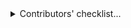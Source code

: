 <!-- please provide a detailed description of the changes made in this pull request. -->

<details><summary>Contributors' checklist...</summary>

- [ ] Added new tests, or not needed, or not feasible
- [ ] Provided an example (e.g. screenshot) to aid review or the PR is self-explanatory
- [ ] Updated the official documentation or not needed
- [ ] No breaking changes were made, or a `BREAKING CHANGE: xxx` message was included in the description
- [ ] Added references to related issues and PRs
- [ ] Provided any useful hints for running manual tests
- [ ] Added new benchmarks to [generated graphs](https://gnoland.github.io/benchmarks), if any. More info [here](../.benchmarks/README.md).
</details>
